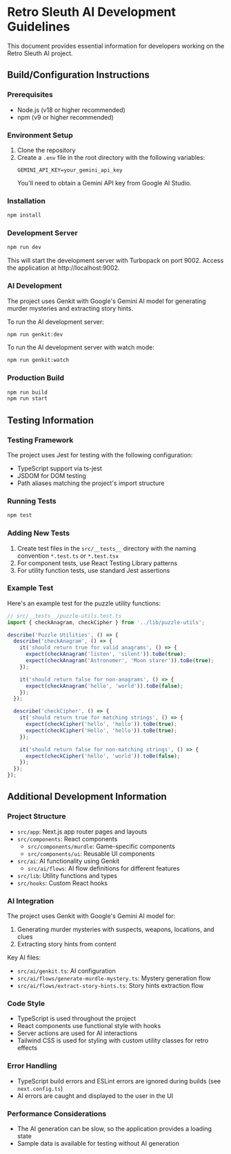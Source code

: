 # Retro Sleuth AI Development Guidelines

This document provides essential information for developers working on the Retro Sleuth AI project.

## Build/Configuration Instructions

### Prerequisites
- Node.js (v18 or higher recommended)
- npm (v9 or higher recommended)

### Environment Setup
1. Clone the repository
2. Create a `.env` file in the root directory with the following variables:
   ```
   GEMINI_API_KEY=your_gemini_api_key
   ```
   You'll need to obtain a Gemini API key from Google AI Studio.

### Installation
```bash
npm install
```

### Development Server
```bash
npm run dev
```
This will start the development server with Turbopack on port 9002. Access the application at http://localhost:9002.

### AI Development
The project uses Genkit with Google's Gemini AI model for generating murder mysteries and extracting story hints.

To run the AI development server:
```bash
npm run genkit:dev
```

To run the AI development server with watch mode:
```bash
npm run genkit:watch
```

### Production Build
```bash
npm run build
npm run start
```

## Testing Information

### Testing Framework
The project uses Jest for testing with the following configuration:
- TypeScript support via ts-jest
- JSDOM for DOM testing
- Path aliases matching the project's import structure

### Running Tests
```bash
npm test
```

### Adding New Tests
1. Create test files in the `src/__tests__` directory with the naming convention `*.test.ts` or `*.test.tsx`
2. For component tests, use React Testing Library patterns
3. For utility function tests, use standard Jest assertions

### Example Test
Here's an example test for the puzzle utility functions:

```typescript
// src/__tests__/puzzle-utils.test.ts
import { checkAnagram, checkCipher } from '../lib/puzzle-utils';

describe('Puzzle Utilities', () => {
  describe('checkAnagram', () => {
    it('should return true for valid anagrams', () => {
      expect(checkAnagram('listen', 'silent')).toBe(true);
      expect(checkAnagram('Astronomer', 'Moon starer')).toBe(true);
    });

    it('should return false for non-anagrams', () => {
      expect(checkAnagram('hello', 'world')).toBe(false);
    });
  });

  describe('checkCipher', () => {
    it('should return true for matching strings', () => {
      expect(checkCipher('hello', 'hello')).toBe(true);
      expect(checkCipher('Hello', 'hello')).toBe(true);
    });

    it('should return false for non-matching strings', () => {
      expect(checkCipher('hello', 'world')).toBe(false);
    });
  });
});
```

## Additional Development Information

### Project Structure
- `src/app`: Next.js app router pages and layouts
- `src/components`: React components
  - `src/components/murdle`: Game-specific components
  - `src/components/ui`: Reusable UI components
- `src/ai`: AI functionality using Genkit
  - `src/ai/flows`: AI flow definitions for different features
- `src/lib`: Utility functions and types
- `src/hooks`: Custom React hooks

### AI Integration
The project uses Genkit with Google's Gemini AI model for:
1. Generating murder mysteries with suspects, weapons, locations, and clues
2. Extracting story hints from content

Key AI files:
- `src/ai/genkit.ts`: AI configuration
- `src/ai/flows/generate-murdle-mystery.ts`: Mystery generation flow
- `src/ai/flows/extract-story-hints.ts`: Story hints extraction flow

### Code Style
- TypeScript is used throughout the project
- React components use functional style with hooks
- Server actions are used for AI interactions
- Tailwind CSS is used for styling with custom utility classes for retro effects

### Error Handling
- TypeScript build errors and ESLint errors are ignored during builds (see `next.config.ts`)
- AI errors are caught and displayed to the user in the UI

### Performance Considerations
- The AI generation can be slow, so the application provides a loading state
- Sample data is available for testing without AI generation
